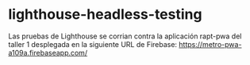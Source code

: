 # lighthouse-headless-testing

Las pruebas de Lighthouse se corrian contra la aplicación rapt-pwa del taller 1 desplegada en la siguiente URL de Firebase:
https://metro-pwa-a109a.firebaseapp.com/
